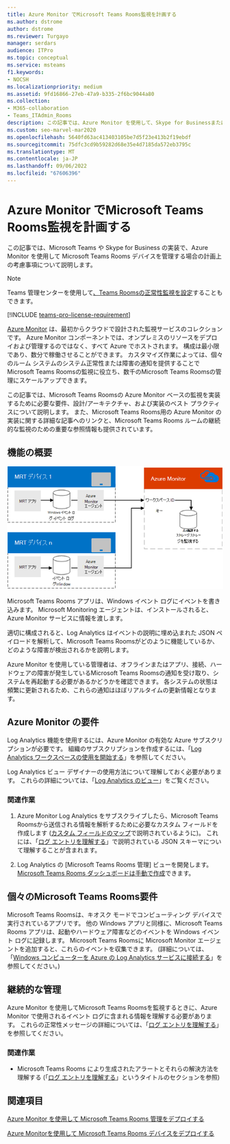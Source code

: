 ```yaml
---
title: Azure Monitor でMicrosoft Teams Rooms監視を計画する
ms.author: dstrome
author: dstrome
ms.reviewer: Turgayo
manager: serdars
audience: ITPro
ms.topic: conceptual
ms.service: msteams
f1.keywords:
- NOCSH
ms.localizationpriority: medium
ms.assetid: 9fd16866-27eb-47a9-b335-2f6bc9044a80
ms.collection:
- M365-collaboration
- Teams_ITAdmin_Rooms
description: この記事では、Azure Monitor を使用して、Skype for Businessまたは Teams の実装のMicrosoft Teams Roomsを監視するための計画に関する考慮事項について説明します。
ms.custom: seo-marvel-mar2020
ms.openlocfilehash: 5640fd63ac413403105be7d5f23e413b2f19ebdf
ms.sourcegitcommit: 75dfc3cd9b59282d68e35e4d7185da572eb3795c
ms.translationtype: MT
ms.contentlocale: ja-JP
ms.lasthandoff: 09/06/2022
ms.locfileid: "67606396"
---
```

# <a name="plan-microsoft-teams-rooms-monitoring-with-azure-monitor"></a>Azure Monitor でMicrosoft Teams Rooms監視を計画する
 
 この記事では、Microsoft Teams や Skype for Business の実装で、Azure Monitor を使用して Microsoft Teams Rooms デバイスを管理する場合の計画上の考慮事項について説明します。

> [!NOTE]
> Teams 管理センターを使用して[、Teams Roomsの正常性監視を設定](../alerts/device-health-status.md)することもできます。

[!INCLUDE [teams-pro-license-requirement](../includes/teams-pro-license-requirement.md)]

[Azure Monitor](/azure/azure-monitor/overview) は、最初からクラウドで設計された監視サービスのコレクションです。 Azure Monitor コンポーネントでは、オンプレミスのリソースをデプロイおよび管理するのではなく、すべて Azure でホストされます。 構成は最小限であり、数分で稼働させることができます。 カスタマイズ作業によっては、個々のルーム システムのシステム正常性または障害の通知を提供することでMicrosoft Teams Roomsの監視に役立ち、数千のMicrosoft Teams Roomsの管理にスケールアップできます。
  
この記事では、Microsoft Teams Roomsの Azure Monitor ベースの監視を実装するために必要な要件、設計/アーキテクチャ、および実装のベスト プラクティスについて説明します。 また、Microsoft Teams Rooms用の Azure Monitor の実装に関する詳細な記事へのリンクと、Microsoft Teams Rooms ルームの継続的な監視のための重要な参照情報も提供されています。
  
## <a name="functional-overview"></a>機能の概要

![Azure Monitor を使用したMicrosoft Teams Rooms管理の図。](../media/3f2ae1b8-61ea-4cd6-afb4-4bd75ccc746a.png)
  
Microsoft Teams Rooms アプリは、Windows イベント ログにイベントを書き込みます。 Microsoft Monitoring エージェントは、インストールされると、Azure Monitor サービスに情報を渡します。
  
適切に構成されると、Log Analytics はイベントの説明に埋め込まれた JSON ペイロードを解析して、Microsoft Teams Roomsがどのように機能しているか、どのような障害が検出されるかを説明します。
  
Azure Monitor を使用している管理者は、オフラインまたはアプリ、接続、ハードウェアの障害が発生しているMicrosoft Teams Roomsの通知を受け取り、システムを再起動する必要があるかどうかを確認できます。 各システムの状態は頻繁に更新されるため、これらの通知はほぼリアルタイムの更新情報となります。
  
## <a name="azure-monitor-requirements"></a>Azure Monitor の要件

Log Analytics 機能を使用するには、Azure Monitor の有効な Azure サブスクリプションが必要です。 組織のサブスクリプションを作成するには、「[Log Analytics ワークスペースの使用を開始する](/azure/azure-monitor/learn/quick-create-workspace)」を参照してください。
  
Log Analytics ビュー デザイナーの使用方法について理解しておく必要があります。 これらの詳細については、「[Log Analytics のビュー](/azure/azure-monitor/platform/view-designer)」をご覧ください。
  
### <a name="related-tasks"></a>関連作業

1. Azure Monitor Log Analytics をサブスクライブしたら、Microsoft Teams Roomsから送信される情報を解析するために必要なカスタム フィールドを作成します ([カスタム フィールドのマップ](azure-monitor-deploy.md#Custom_fields)で説明されているように)。 これには、「[ログ エントリを理解する](azure-monitor-manage.md#understand-the-log-entries)」で説明されている JSON スキーマについて理解することが含まれます。
    
2. Log Analytics の [Microsoft Teams Rooms 管理] ビューを開発します。 [Microsoft Teams Rooms ダッシュボードは手動で作成](azure-monitor-deploy.md#create-a-microsoft-teams-rooms-dashboard-manually)できます。
    
## <a name="individual-microsoft-teams-rooms-requirements"></a>個々のMicrosoft Teams Rooms要件

Microsoft Teams Roomsは、キオスク モードでコンピューティング デバイスで実行されているアプリです。 他の Windows アプリと同様に、Microsoft Teams Rooms アプリは、起動やハードウェア障害などのイベントを Windows イベント ログに記録します。 Microsoft Teams Roomsに Microsoft Monitor エージェントを追加すると、これらのイベントを収集できます。 (詳細については、「[Windows コンピューターを Azure の Log Analytics サービスに接続する](/azure/azure-monitor/platform/agent-windows)」を参照してください。)
  
## <a name="ongoing-management"></a>継続的な管理

Azure Monitor を使用してMicrosoft Teams Roomsを監視するときに、Azure Monitor で使用されるイベント ログに含まれる情報を理解する必要があります。 これらの正常性メッセージの詳細については、「[ログ エントリを理解する](azure-monitor-manage.md#understand-the-log-entries)」を参照してください。
  
### <a name="related-tasks"></a>関連作業

- Microsoft Teams Rooms により生成されたアラートとそれらの解決方法を理解する (「[ログ エントリを理解する](azure-monitor-manage.md#understand-the-log-entries)」というタイトルのセクションを参照)
    
## <a name="see-also"></a>関連項目

[Azure Monitor を使用して Microsoft Teams Rooms 管理をデプロイする](azure-monitor-deploy.md)
  
[Azure Monitorを使用して Microsoft Teams Rooms デバイスをデプロイする](azure-monitor-manage.md)
